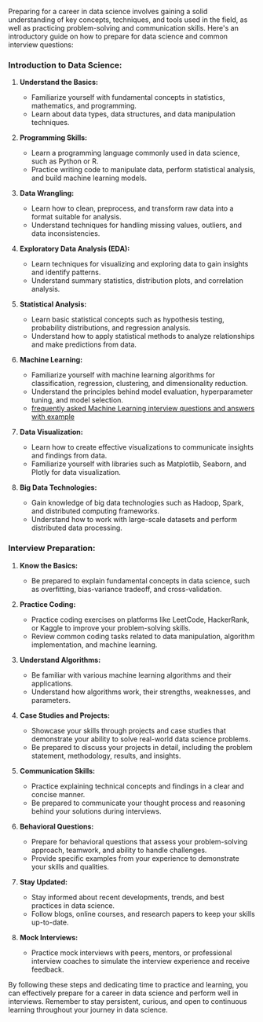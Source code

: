 Preparing for a career in data science involves gaining a solid understanding of key concepts, techniques, and tools used in the field, as well as practicing problem-solving and communication skills. Here's an introductory guide on how to prepare for data science and common interview questions:

### Introduction to Data Science:

1. **Understand the Basics:**
   - Familiarize yourself with fundamental concepts in statistics, mathematics, and programming.
   - Learn about data types, data structures, and data manipulation techniques.

2. **Programming Skills:**
   - Learn a programming language commonly used in data science, such as Python or R.
   - Practice writing code to manipulate data, perform statistical analysis, and build machine learning models.

3. **Data Wrangling:**
   - Learn how to clean, preprocess, and transform raw data into a format suitable for analysis.
   - Understand techniques for handling missing values, outliers, and data inconsistencies.

4. **Exploratory Data Analysis (EDA):**
   - Learn techniques for visualizing and exploring data to gain insights and identify patterns.
   - Understand summary statistics, distribution plots, and correlation analysis.

5. **Statistical Analysis:**
   - Learn basic statistical concepts such as hypothesis testing, probability distributions, and regression analysis.
   - Understand how to apply statistical methods to analyze relationships and make predictions from data.

6. **Machine Learning:**
   - Familiarize yourself with machine learning algorithms for classification, regression, clustering, and dimensionality reduction.
   - Understand the principles behind model evaluation, hyperparameter tuning, and model selection.
   - [frequently asked Machine Learning interview questions and answers with example](https://github.com/Dinesh317/DataScience_Interview_Questions/blob/main/frequently_asked_ML_questions.md)

7. **Data Visualization:**
   - Learn how to create effective visualizations to communicate insights and findings from data.
   - Familiarize yourself with libraries such as Matplotlib, Seaborn, and Plotly for data visualization.

8. **Big Data Technologies:**
   - Gain knowledge of big data technologies such as Hadoop, Spark, and distributed computing frameworks.
   - Understand how to work with large-scale datasets and perform distributed data processing.

### Interview Preparation:

1. **Know the Basics:**
   - Be prepared to explain fundamental concepts in data science, such as overfitting, bias-variance tradeoff, and cross-validation.

2. **Practice Coding:**
   - Practice coding exercises on platforms like LeetCode, HackerRank, or Kaggle to improve your problem-solving skills.
   - Review common coding tasks related to data manipulation, algorithm implementation, and machine learning.

3. **Understand Algorithms:**
   - Be familiar with various machine learning algorithms and their applications.
   - Understand how algorithms work, their strengths, weaknesses, and parameters.

4. **Case Studies and Projects:**
   - Showcase your skills through projects and case studies that demonstrate your ability to solve real-world data science problems.
   - Be prepared to discuss your projects in detail, including the problem statement, methodology, results, and insights.

5. **Communication Skills:**
   - Practice explaining technical concepts and findings in a clear and concise manner.
   - Be prepared to communicate your thought process and reasoning behind your solutions during interviews.

6. **Behavioral Questions:**
   - Prepare for behavioral questions that assess your problem-solving approach, teamwork, and ability to handle challenges.
   - Provide specific examples from your experience to demonstrate your skills and qualities.

7. **Stay Updated:**
   - Stay informed about recent developments, trends, and best practices in data science.
   - Follow blogs, online courses, and research papers to keep your skills up-to-date.

8. **Mock Interviews:**
   - Practice mock interviews with peers, mentors, or professional interview coaches to simulate the interview experience and receive feedback.

By following these steps and dedicating time to practice and learning, you can effectively prepare for a career in data science and perform well in interviews. Remember to stay persistent, curious, and open to continuous learning throughout your journey in data science.

